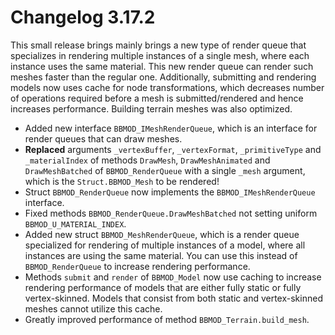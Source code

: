 # Changelog 3.17.2
This small release brings mainly brings a new type of render queue that specializes in rendering multiple instances of a single mesh, where each instance uses the same material. This new render queue can render such meshes faster than the regular one. Additionally, submitting and rendering models now uses cache for node transformations, which decreases number of operations required before a mesh is submitted/rendered and hence increases performance. Building terrain meshes was also optimized.

* Added new interface `BBMOD_IMeshRenderQueue`, which is an interface for render queues that can draw meshes.
* **Replaced** arguments `_vertexBuffer`, `_vertexFormat`, `_primitiveType` and `_materialIndex` of methods `DrawMesh`, `DrawMeshAnimated` and `DrawMeshBatched` of `BBMOD_RenderQueue` with a single `_mesh` argument, which is the `Struct.BBMOD_Mesh` to be rendered!
* Struct `BBMOD_RenderQueue` now implements the `BBMOD_IMeshRenderQueue` interface.
* Fixed methods `BBMOD_RenderQueue.DrawMeshBatched` not setting uniform `BBMOD_U_MATERIAL_INDEX`.
* Added new struct `BBMOD_MeshRenderQueue`, which is a render queue specialized for rendering of multiple instances of a model, where all instances are using the same material. You can use this instead of `BBMOD_RenderQueue` to increase rendering performance.
* Methods `submit` and `render` of `BBMOD_Model` now use caching to increase rendering performance of models that are either fully static or fully vertex-skinned. Models that consist from both static and vertex-skinned meshes cannot utilize this cache.
* Greatly improved performance of method `BBMOD_Terrain.build_mesh`.
